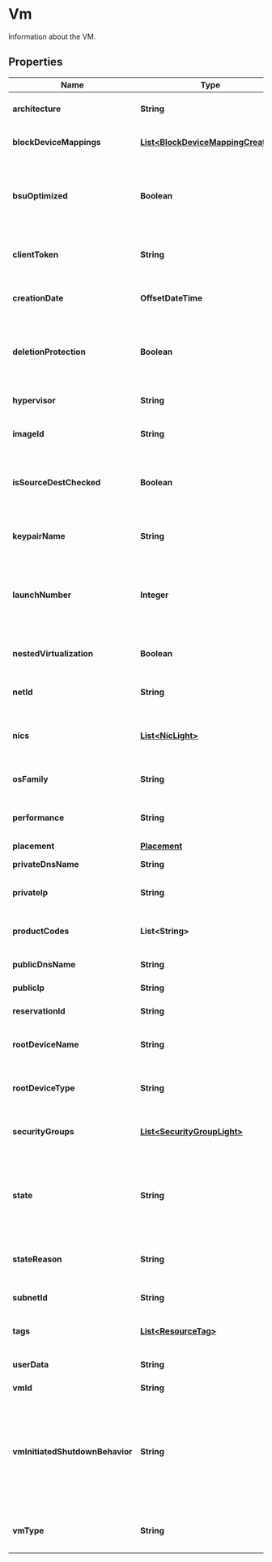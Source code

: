 

# Vm

Information about the VM.

## Properties

| Name | Type | Description | Notes |
|------------ | ------------- | ------------- | -------------|
|**architecture** | **String** | The architecture of the VM (&#x60;i386&#x60; \\| &#x60;x86_64&#x60;). |  [optional] |
|**blockDeviceMappings** | [**List&lt;BlockDeviceMappingCreated&gt;**](BlockDeviceMappingCreated.md) | The block device mapping of the VM. |  [optional] |
|**bsuOptimized** | **Boolean** | This parameter is not available. It is present in our API for the sake of historical compatibility with AWS. |  [optional] |
|**clientToken** | **String** | The idempotency token provided when launching the VM. |  [optional] |
|**creationDate** | **OffsetDateTime** | The date and time (UTC) at which the VM was created. |  [optional] |
|**deletionProtection** | **Boolean** | If true, you cannot delete the VM unless you change this parameter back to false. |  [optional] |
|**hypervisor** | **String** | The hypervisor type of the VMs (&#x60;ovm&#x60; \\| &#x60;xen&#x60;). |  [optional] |
|**imageId** | **String** | The ID of the OMI used to create the VM. |  [optional] |
|**isSourceDestChecked** | **Boolean** | (Net only) If true, the source/destination check is enabled. If false, it is disabled. |  [optional] |
|**keypairName** | **String** | The name of the keypair used when launching the VM. |  [optional] |
|**launchNumber** | **Integer** | The number for the VM when launching a group of several VMs (for example, &#x60;0&#x60;, &#x60;1&#x60;, &#x60;2&#x60;, and so on). |  [optional] |
|**nestedVirtualization** | **Boolean** | If true, nested virtualization is enabled. If false, it is disabled. |  [optional] |
|**netId** | **String** | The ID of the Net in which the VM is running. |  [optional] |
|**nics** | [**List&lt;NicLight&gt;**](NicLight.md) | (Net only) The network interface cards (NICs) the VMs are attached to. |  [optional] |
|**osFamily** | **String** | Indicates the operating system (OS) of the VM. |  [optional] |
|**performance** | **String** | The performance of the VM (&#x60;medium&#x60; \\| &#x60;high&#x60; \\|  &#x60;highest&#x60;). |  [optional] |
|**placement** | [**Placement**](Placement.md) |  |  [optional] |
|**privateDnsName** | **String** | The name of the private DNS. |  [optional] |
|**privateIp** | **String** | The primary private IP of the VM. |  [optional] |
|**productCodes** | **List&lt;String&gt;** | The product codes associated with the OMI used to create the VM. |  [optional] |
|**publicDnsName** | **String** | The name of the public DNS. |  [optional] |
|**publicIp** | **String** | The public IP of the VM. |  [optional] |
|**reservationId** | **String** | The reservation ID of the VM. |  [optional] |
|**rootDeviceName** | **String** | The name of the root device for the VM (for example, &#x60;/dev/sda1&#x60;). |  [optional] |
|**rootDeviceType** | **String** | The type of root device used by the VM (always &#x60;bsu&#x60;). |  [optional] |
|**securityGroups** | [**List&lt;SecurityGroupLight&gt;**](SecurityGroupLight.md) | One or more security groups associated with the VM. |  [optional] |
|**state** | **String** | The state of the VM (&#x60;pending&#x60; \\| &#x60;running&#x60; \\| &#x60;stopping&#x60; \\| &#x60;stopped&#x60; \\| &#x60;shutting-down&#x60; \\| &#x60;terminated&#x60; \\| &#x60;quarantine&#x60;). |  [optional] |
|**stateReason** | **String** | The reason explaining the current state of the VM. |  [optional] |
|**subnetId** | **String** | The ID of the Subnet for the VM. |  [optional] |
|**tags** | [**List&lt;ResourceTag&gt;**](ResourceTag.md) | One or more tags associated with the VM. |  [optional] |
|**userData** | **String** | The Base64-encoded MIME user data. |  [optional] |
|**vmId** | **String** | The ID of the VM. |  [optional] |
|**vmInitiatedShutdownBehavior** | **String** | The VM behavior when you stop it. If set to &#x60;stop&#x60;, the VM stops. If set to &#x60;restart&#x60;, the VM stops then automatically restarts. If set to &#x60;terminate&#x60;, the VM stops and is deleted. |  [optional] |
|**vmType** | **String** | The type of VM. For more information, see [VM Types](https://docs.outscale.com/en/userguide/VM-Types.html). |  [optional] |



